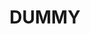 ---
title: DUMMY
keywords: duummy.Dummy, Dummy text
last_updated: 
tags: 
summary: "dummy"
sidebar: mydoc_sidebar
permalink: mydoc_functions.html
folder: mydoc
---